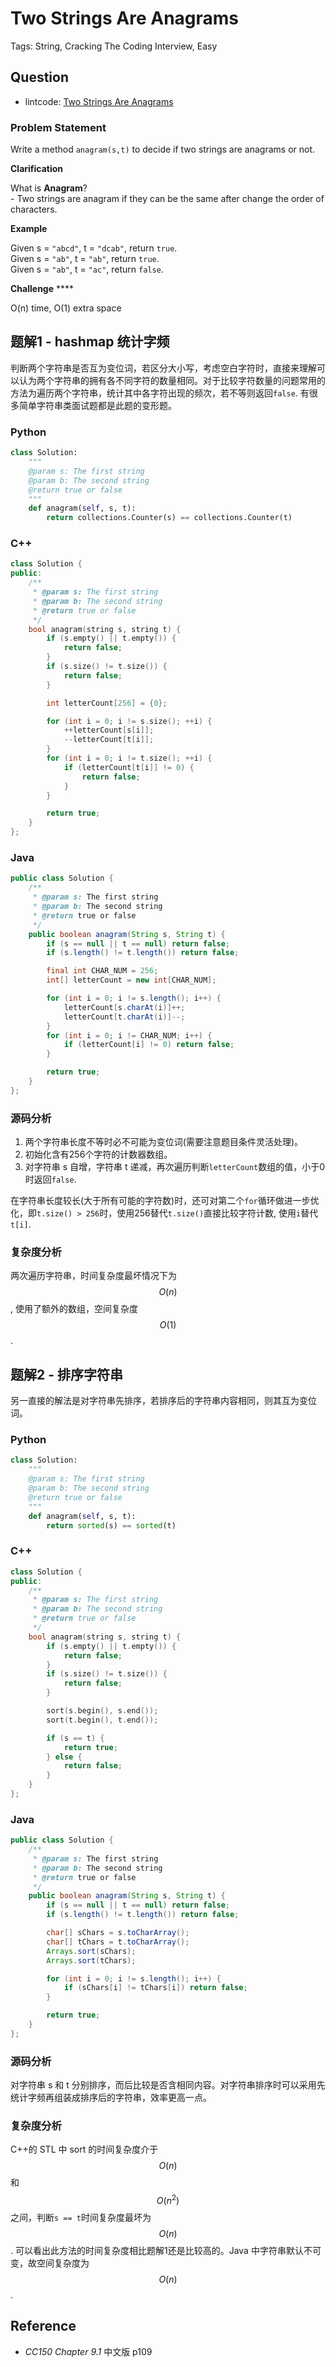 # Two Strings Are Anagrams

Tags: String, Cracking The Coding Interview, Easy

## Question

- lintcode: [Two Strings Are Anagrams](http://www.lintcode.com/en/problem/two-strings-are-anagrams/)

### Problem Statement

Write a method `anagram(s,t)` to decide if two strings are anagrams or not.

**Clarification**

What is **Anagram**?  
\- Two strings are anagram if they can be the same after change the order of
characters.

**Example**

Given s = `"abcd"`, t = `"dcab"`, return `true`.  
Given s = `"ab"`, t = `"ab"`, return `true`.  
Given s = `"ab"`, t = `"ac"`, return `false`.

**Challenge** ****

O(n) time, O(1) extra space

## 题解1 - hashmap 统计字频

判断两个字符串是否互为变位词，若区分大小写，考虑空白字符时，直接来理解可以认为两个字符串的拥有各不同字符的数量相同。对于比较字符数量的问题常用的方法为遍历两个字符串，统计其中各字符出现的频次，若不等则返回`false`. 有很多简单字符串类面试题都是此题的变形题。

### Python

``` python
class Solution:
    """
    @param s: The first string
    @param b: The second string
    @return true or false
    """
    def anagram(self, s, t):
        return collections.Counter(s) == collections.Counter(t)
```

### C++

```c++
class Solution {
public:
    /**
     * @param s: The first string
     * @param b: The second string
     * @return true or false
     */
    bool anagram(string s, string t) {
        if (s.empty() || t.empty()) {
            return false;
        }
        if (s.size() != t.size()) {
            return false;
        }

        int letterCount[256] = {0};

        for (int i = 0; i != s.size(); ++i) {
            ++letterCount[s[i]];
            --letterCount[t[i]];
        }
        for (int i = 0; i != t.size(); ++i) {
            if (letterCount[t[i]] != 0) {
                return false;
            }
        }

        return true;
    }
};
```

### Java

```java
public class Solution {
    /**
     * @param s: The first string
     * @param b: The second string
     * @return true or false
     */
    public boolean anagram(String s, String t) {
        if (s == null || t == null) return false;
        if (s.length() != t.length()) return false;

        final int CHAR_NUM = 256;
        int[] letterCount = new int[CHAR_NUM];

        for (int i = 0; i != s.length(); i++) {
            letterCount[s.charAt(i)]++;
            letterCount[t.charAt(i)]--;
        }
        for (int i = 0; i != CHAR_NUM; i++) {
            if (letterCount[i] != 0) return false;
        }

        return true;
    }
};
```

### 源码分析

1. 两个字符串长度不等时必不可能为变位词(需要注意题目条件灵活处理)。
2. 初始化含有256个字符的计数器数组。
3. 对字符串 s 自增，字符串 t 递减，再次遍历判断`letterCount`数组的值，小于0时返回`false`.

在字符串长度较长(大于所有可能的字符数)时，还可对第二个`for`循环做进一步优化，即`t.size() > 256`时，使用256替代`t.size()`直接比较字符计数, 使用`i`替代`t[i]`.

### 复杂度分析

两次遍历字符串，时间复杂度最坏情况下为 $$O(n)$$, 使用了额外的数组，空间复杂度 $$O(1)$$.

## 题解2 - 排序字符串

另一直接的解法是对字符串先排序，若排序后的字符串内容相同，则其互为变位词。

### Python

```python
class Solution:
    """
    @param s: The first string
    @param b: The second string
    @return true or false
    """
    def anagram(self, s, t):
        return sorted(s) == sorted(t)
```

### C++

```c++
class Solution {
public:
    /**
     * @param s: The first string
     * @param b: The second string
     * @return true or false
     */
    bool anagram(string s, string t) {
        if (s.empty() || t.empty()) {
            return false;
        }
        if (s.size() != t.size()) {
            return false;
        }

        sort(s.begin(), s.end());
        sort(t.begin(), t.end());

        if (s == t) {
            return true;
        } else {
            return false;
        }
    }
};
```

### Java

```java
public class Solution {
    /**
     * @param s: The first string
     * @param b: The second string
     * @return true or false
     */
    public boolean anagram(String s, String t) {
        if (s == null || t == null) return false;
        if (s.length() != t.length()) return false;

        char[] sChars = s.toCharArray();
        char[] tChars = t.toCharArray();
        Arrays.sort(sChars);
        Arrays.sort(tChars);

        for (int i = 0; i != s.length(); i++) {
            if (sChars[i] != tChars[i]) return false;
        }

        return true;
    }
};
```

### 源码分析

对字符串 s 和 t 分别排序，而后比较是否含相同内容。对字符串排序时可以采用先统计字频再组装成排序后的字符串，效率更高一点。

### 复杂度分析

C++的 STL 中 sort 的时间复杂度介于 $$O(n)$$ 和 $$O(n^2)$$之间，判断`s == t`时间复杂度最坏为 $$O(n)$$. 可以看出此方法的时间复杂度相比题解1还是比较高的。Java 中字符串默认不可变，故空间复杂度为 $$O(n)$$.

## Reference

- *CC150 Chapter 9.1* 中文版 p109
